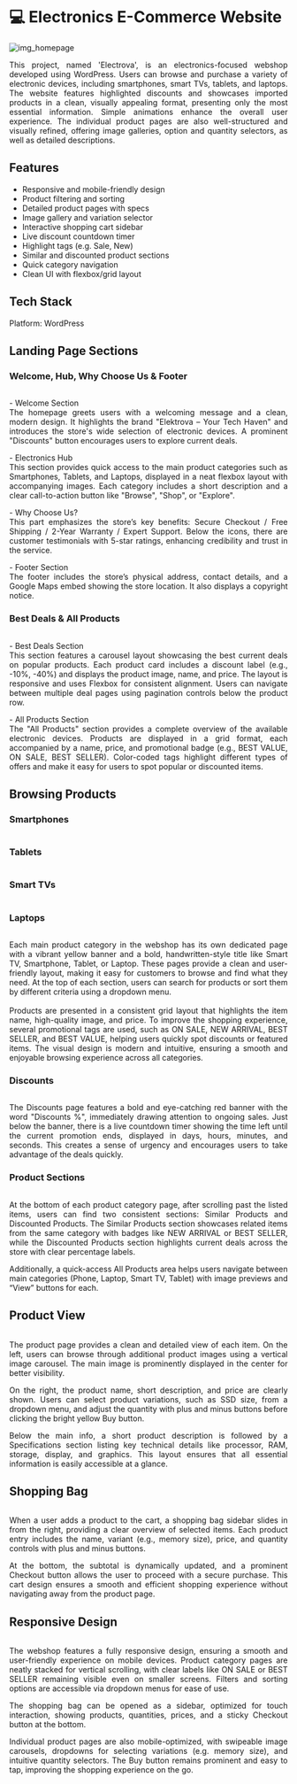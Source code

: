 <body> 
    <h1 align="left">💻 Electronics E-Commerce Website  </h1>  
    <img src="img/1.JPG" alt="img_homepage"> 
    <p align="justify">This project, named 'Electrova', is an electronics-focused webshop developed using WordPress. Users can browse and purchase a variety of electronic devices, including smartphones, smart TVs, tablets, and laptops. The website features highlighted discounts and showcases imported products in a clean, visually appealing format, presenting only the most essential information. Simple animations enhance the overall user experience. The individual product pages are also well-structured and visually refined, offering image galleries, option and quantity selectors, as well as detailed descriptions.</p>
    <h2>Features</h2>
    <ul>
      <li>Responsive and mobile-friendly design</li>
      <li>Product filtering and sorting</li>
      <li>Detailed product pages with specs</li>
      <li>Image gallery and variation selector</li>
      <li>Interactive shopping cart sidebar</li>
      <li>Live discount countdown timer</li>
      <li>Highlight tags (e.g. Sale, New)</li>
      <li>Similar and discounted product sections</li>
      <li>Quick category navigation</li>
      <li>Clean UI with flexbox/grid layout</li>
    </ul>       
    <h2>Tech Stack</h2>  
    <p>Platform: WordPress</p>   
    <h2>Landing Page Sections</h2> 
    <h3>Welcome, Hub, Why Choose Us & Footer </h3>
    <img src="img/ketto.png" alt="" srcset="">    
    <p align="justify">- Welcome Section <br>The homepage greets users with a welcoming message and a clean, modern design. It highlights the brand "Elektrova – Your Tech Haven" and introduces the store's wide selection of electronic devices. A prominent "Discounts" button encourages users to explore current deals.</p>
    <p align="justify">- Electronics Hub<br>This section provides quick access to the main product categories such as Smartphones, Tablets, and Laptops, displayed in a neat flexbox layout with accompanying images. Each category includes a short description and a clear call-to-action button like "Browse", "Shop", or "Explore".</p>
    <p align="justify">- Why Choose Us? <br>This part emphasizes the store’s key benefits: Secure Checkout / Free Shipping / 2-Year Warranty / Expert Support. Below the icons, there are customer testimonials with 5-star ratings, enhancing credibility and trust in the service.</p>
    <p align="justify">- Footer Section <br>The footer includes the store’s physical address, contact details, and a Google Maps embed showing the store location. It also displays a copyright notice.</p>
    <h3>Best Deals & All Products</h3>
    <img src="img/egy.png" alt="" srcset="">    
    <p align="justify">- Best Deals Section <br> This section features a carousel layout showcasing the best current deals on popular products. Each product card includes a discount label (e.g., -10%, -40%) and displays the product image, name, and price. The layout is responsive and uses Flexbox for consistent alignment. Users can navigate between multiple deal pages using pagination controls below the product row.</p>
    <p align="justify">- All Products Section <br> The "All Products" section provides a complete overview of the available electronic devices. Products are displayed in a grid format, each accompanied by a name, price, and promotional badge (e.g., BEST VALUE, ON SALE, BEST SELLER). Color-coded tags highlight different types of offers and make it easy for users to spot popular or discounted items.</p>
    <h2>Browsing Products</h2>  
    <h3>Smartphones</h3>
    <img src="img/10.JPG" alt="" srcset="">    
    <h3>Tablets</h3>
    <img src="img/11.JPG" alt="" srcset="">    
    <h3>Smart TVs</h3>
    <img src="img/12.JPG" alt="" srcset="">    
    <h3>Laptops</h3>
    <img src="img/13.JPG" alt="" srcset="">    
    <p align="justify">Each main product category in the webshop has its own dedicated page with a vibrant yellow banner and a bold, handwritten-style title like Smart TV, Smartphone, Tablet, or Laptop. These pages provide a clean and user-friendly layout, making it easy for customers to browse and find what they need. At the top of each section, users can search for products or sort them by different criteria using a dropdown menu. <br><br> Products are presented in a consistent grid layout that highlights the item name, high-quality image, and price. To improve the shopping experience, several promotional tags are used, such as ON SALE, NEW ARRIVAL, BEST SELLER, and BEST VALUE, helping users quickly spot discounts or featured items. The visual design is modern and intuitive, ensuring a smooth and enjoyable browsing experience across all categories.</p>
    <h3>Discounts</h3>
    <img src="img/8.JPG" alt="" srcset="">    
    <p align="justify">The Discounts page features a bold and eye-catching red banner with the word "Discounts %", immediately drawing attention to ongoing sales. Just below the banner, there is a live countdown timer showing the time left until the current promotion ends, displayed in days, hours, minutes, and seconds. This creates a sense of urgency and encourages users to take advantage of the deals quickly.</p>
    <h3>Product Sections</h3>
    <img src="img/harom.png" alt="" srcset="">    
    <p align="justify">At the bottom of each product category page, after scrolling past the listed items, users can find two consistent sections: Similar Products and Discounted Products. The Similar Products section showcases related items from the same category with badges like NEW ARRIVAL or BEST SELLER, while the Discounted Products section highlights current deals across the store with clear percentage labels.</p>
    <p align="justify">Additionally, a quick-access All Products area helps users navigate between main categories (Phone, Laptop, Smart TV, Tablet) with image previews and “View” buttons for each.</p>
    <h2>Product View</h2>
    <img src="img/15.JPG" alt="" srcset="">
    <p align="justify">The product page provides a clean and detailed view of each item. On the left, users can browse through additional product images using a vertical image carousel. The main image is prominently displayed in the center for better visibility.</p>
    <p align="justify">On the right, the product name, short description, and price are clearly shown. Users can select product variations, such as SSD size, from a dropdown menu, and adjust the quantity with plus and minus buttons before clicking the bright yellow Buy button.</p>
    <p align="justify">Below the main info, a short product description is followed by a Specifications section listing key technical details like processor, RAM, storage, display, and graphics. This layout ensures that all essential information is easily accessible at a glance.</p>
    <h2>Shopping Bag</h2>
    <img src="img/16.JPG" alt="" srcset="">  
    <p align="justify">When a user adds a product to the cart, a shopping bag sidebar slides in from the right, providing a clear overview of selected items. Each product entry includes the name, variant (e.g., memory size), price, and quantity controls with plus and minus buttons.</p> 
    <p align="justify">At the bottom, the subtotal is dynamically updated, and a prominent Checkout button allows the user to proceed with a secure purchase. This cart design ensures a smooth and efficient shopping experience without navigating away from the product page.</p> 
    <h2>Responsive Design</h2>
    <img src="img/negy.png" alt="" srcset=""> 
    <p align="justify">The webshop features a fully responsive design, ensuring a smooth and user-friendly experience on mobile devices. Product category pages are neatly stacked for vertical scrolling, with clear labels like ON SALE or BEST SELLER remaining visible even on smaller screens. Filters and sorting options are accessible via dropdown menus for ease of use.</p>
    <p align="justify">The shopping bag can be opened as a sidebar, optimized for touch interaction, showing products, quantities, prices, and a sticky Checkout button at the bottom.</p>
    <p align="justify">Individual product pages are also mobile-optimized, with swipeable image carousels, dropdowns for selecting variations (e.g. memory size), and intuitive quantity selectors. The Buy button remains prominent and easy to tap, improving the shopping experience on the go.</p>
    
  
    
    

